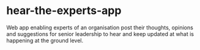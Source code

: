 # hear-the-experts-app
Web app enabling experts of an organisation post their thoughts, opinions and suggestions for senior leadership to hear and keep updated at what is happening at the ground level.
